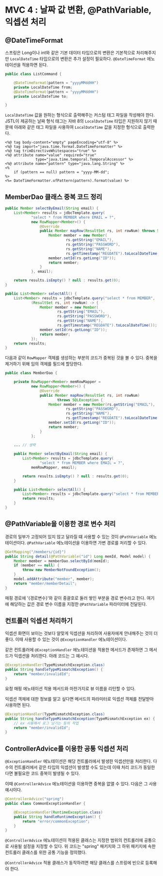 # MVC 4 : 날짜 값 변환, @PathVariable, 익셉션 처리

## @DateTimeFormat

스프링은 Long이나 int와 같은 기본 데이터 타입으로의 변환은 기본적으로 처리해주지만 `LocalDateTime` 타입으로의 변환은 추가 설정이 필요하다. `@DateTimeFormat` 에노테이션을 적용하면 된다.

```java
public class ListCommand {

	@DateTimeFormat(pattern = "yyyyMMddHH")
	private LocalDateTime from;
	@DateTimeFormat(pattern = "yyyyMMddHH")
	private LocalDateTime to;

}
```

`LocalDateTime` 값을 원하는 형식으로 출력해주는 커스텀 태그 파일을 작성해야 한다. JSTL이 제공하는 날짜 형식 태그는 자바 8의 `LocalDateTime` 타입은 지원하지 않기 때문에 아래와 같은 태그 파일을 사용하여 `LocalDateTime` 값을 지정한 형식으로 출력한다.

```
<%@ tag body-content="empty" pageEncoding="utf-8" %>
<%@ tag import="java.time.format.DateTimeFormatter" %>
<%@ tag trimDirectiveWhitespaces="true" %>
<%@ attribute name="value" required="true" 
              type="java.time.temporal.TemporalAccessor" %>
<%@ attribute name="pattern" type="java.lang.String" %>
<%
	if (pattern == null) pattern = "yyyy-MM-dd";
%>
<%= DateTimeFormatter.ofPattern(pattern).format(value) %>
```

## MemberDao 클래스 중복 코드 정리

```java
public Member selectByEmail(String email) {
    List<Member> results = jdbcTemplate.query(
            "select * from MEMBER where EMAIL = ?",
            new RowMapper<Member>() {
                @Override
                public Member mapRow(ResultSet rs, int rowNum) throws SQLException {
                    Member member = new Member(
                            rs.getString("EMAIL"),
                            rs.getString("PASSWORD"),
                            rs.getString("NAME"),
                            rs.getTimestamp("REGDATE").toLocalDateTime());
                    member.setId(rs.getLong("ID"));
                    return member;
                }
            }, email);

    return results.isEmpty() ? null : results.get(0);
}

public List<Member> selectAll() {
    List<Member> results = jdbcTemplate.query("select * from MEMBER",
            (ResultSet rs, int rowNum) -> {
                Member member = new Member(
                        rs.getString("EMAIL"),
                        rs.getString("PASSWORD"),
                        rs.getString("NAME"),
                        rs.getTimestamp("REGDATE").toLocalDateTime());
                member.setId(rs.getLong("ID"));
                return member;
            });
    return results;
}
```

다음과 같이 `RowMapper` 객체를 생성하는 부분의 코드가 중복된 것을 볼 수 있다. 중복을 제거하기 위해 임의 객체를 필드에 할당한다.

```java
public class MemberDao {

    private RowMapper<Member> memRowMapper = 
			new RowMapper<Member>() {
				@Override
				public Member mapRow(ResultSet rs, int rowNum)
						throws SQLException {
					Member member = new Member(rs.getString("EMAIL"),
							rs.getString("PASSWORD"),
							rs.getString("NAME"),
							rs.getTimestamp("REGDATE").toLocalDateTime());
					member.setId(rs.getLong("ID"));
					return member;
				}
			};
    
    ... // 생략

    public Member selectByEmail(String email) {
        List<Member> results = jdbcTemplate.query(
                "select * from MEMBER where EMAIL = ?",
            memRowMapper, email);

        return results.isEmpty() ? null : results.get(0);
    }

    public List<Member> selectAll() {
        List<Member> results = jdbcTemplate.query("select * from MEMBER", memRowMapper);
        return results;
    }
}
```

## @PathVariable을 이용한 경로 변수 처리

경로의 일부가 고정되어 있지 않고 달라질 떄 사용할 수 있는 것이 `@PathVariable` 에노테이션이다. `@PathVariable` 에노테이션을 이용하면 가변 경로를 처리할 수 있다.

```java
@GetMapping("/members/{id}")
public String detail(@PathVariable("id") Long memId, Model model) {
    Member member = memberDao.selectById(memId);
    if (member == null) {
        throw new MemberNotFoundException();
    }
    model.addAttribute("member", member);
    return "member/memberDetail";
}
```

매핑 경로에 '{경로변수}'와 같이 중괄호로 둘러 쌓인 부분을 경로 변수라고 한다. 여기에 해당하는 값은 경로 변수 이름을 지정한 `@PathVariable` 파라미터에 전달된다. 

## 컨트롤러 익셉션 처리하기

익셉션 화면이 보이는 것보다 알맞게 익셉션을 처리하여 사용자에게 안내해주는 것이 더 좋다. 이때 사용할 수 있는 것이 `@ExceptionHandler` 에노테이션이다.

같은 컨트롤러에 `@ExceptionHandler` 에노테이션을 적용한 메서드가 존재하면 그 메서드가 익셉션을 처리한다. 아래 코드는 그 예시다.

```java
@ExceptionHandler(TypeMismatchException.class)
public String handleTypeMismatchException() {
    return "member/invalidId";
}
```

요청 매핑 에노테이션 적용 메서드와 마찬가지로 뷰 이름을 리턴할 수 있다. 

익셉션 객체에 대한 정보를 알고 싶다면 메서드의 파라미터로 익셉션 객체를 전달받아 사용하면 된다.

```java
@ExceptionHandler(TypeMismatchException.class)
public String handleTypeMismatchException(TypeMismatchException ex) {
    // ex 사용해서 로그 남기는 등의 작업
    return "member/invalidId";
}
```

## ControllerAdvice를 이용한 공통 익셉션 처리

`@ExceptionHandler` 에노테이션은 해당 컨트롤러에서 발생한 익셉션만을 처리한다. 다수의 컨트롤러에서 같은 타입의 익셉션이 발생할 수도 있는데 이때 처리 코드가 동일한다면 불필요한 코드 중복이 발생될 수 있다.

이때 `@ControllerAdvice` 에노테이션을 이용하면 중복을 없앨 수 있다. 다음은 그 사용 예시이다.

```java
@ControllerAdvice("spring")
public class CommonExceptionHandler {

	@ExceptionHandler(RuntimeException.class)
	public String handleRuntimeException() {
		return "error/commonException";
	}
}
```
`@ControllerAdvice` 에노테이션이 적용된 클래스는 지정한 범위의 컨트롤러에 공통으로 사용될 설정을 지정할 수 있다. 위 코드는 "spring" 패키지와 그 하위 패키지에 속한 컨트롤러 클래스를 위한 공통 기능을 정의했다. 

`@ControllerAdvice` 적용 클래스가 동작하려면 해당 클래스를 스프링에 빈으로 등록해야 한다.